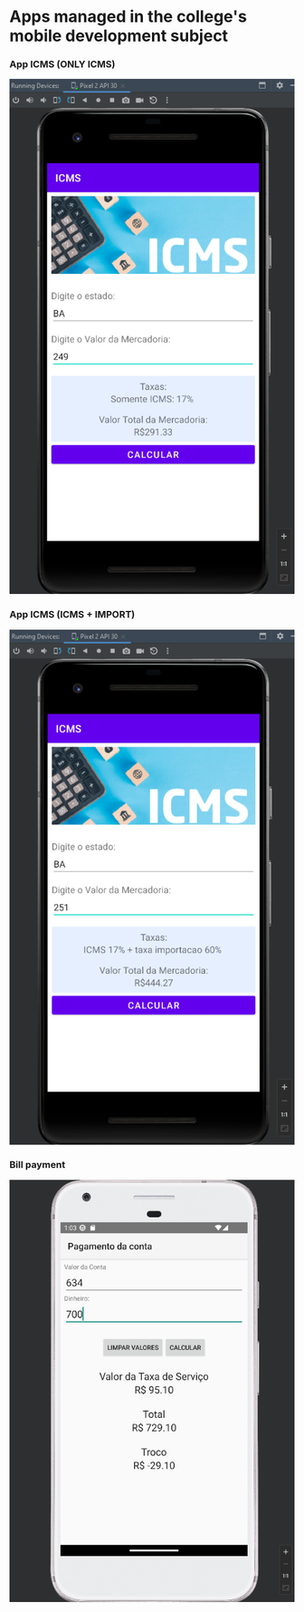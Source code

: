 # Apps managed in the college's mobile development subject
### App ICMS (ONLY ICMS)
![Calculo-ICMS](screenshots/APP-ICMS-SOMENTE-ICMS.png)
### App ICMS (ICMS + IMPORT)
![Calculo-ICMS](screenshots/APP-ICMS-IMPORTACAO-ICMS.png)
### Bill payment
![Pagamento-da-conta](screenshots/Pagamento-da-conta.1.png)